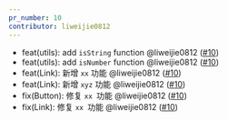 ```yaml
---
pr_number: 10
contributor: liweijie0812
---
```


- feat(utils): add `isString` function @liweijie0812 ([#10](https://github.com/liweijie0812/test-mono-log/pull/10))
- feat(utils): add `isNumber` function @liweijie0812 ([#10](https://github.com/liweijie0812/test-mono-log/pull/10))
- feat(Link): 新增 `xx` 功能 @liweijie0812 ([#10](https://github.com/liweijie0812/test-mono-log/pull/10))
- feat(Link): 新增 `xyz` 功能 @liweijie0812 ([#10](https://github.com/liweijie0812/test-mono-log/pull/10))
- fix(Button): 修复 `xx `功能 @liweijie0812 ([#10](https://github.com/liweijie0812/test-mono-log/pull/10))
- fix(Link): 修复 `xx `功能 @liweijie0812 ([#10](https://github.com/liweijie0812/test-mono-log/pull/10))
